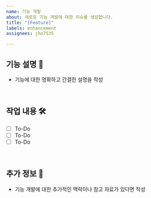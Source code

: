 ```yaml
---
name: 기능 개발
about: 새로운 기능 개발에 대한 이슈를 생성합니다.
title: "[Feature]"
labels: enhancement
assignees: jho7535

---
```


## 기능 설명 📘

- 기능에 대한 명확하고 간결한 설명을 작성

<br>

## 작업 내용 🛠

- [ ] To-Do
- [ ] To-Do
- [ ] To-Do

<br>

## 추가 정보 📎

- 기능 개발에 대한 추가적인 맥락이나 참고 자료가 있다면 작성
